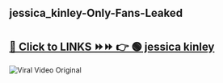 
 ## jessica_kinley-Only-Fans-Leaked

# <h2><a href="https://clipsfans.com/jessica_kinley&ref=git">🔗 Click to LINKS ⏩⏩ 👉 🟢 jessica kinley </a></h2>

<a href="https://clipsfans.com/jessica_kinley&ref=git" rel="nofollow" data-target="animated-image.originalLink"><img src="https://i.ibb.co.com/xMMVF88/686577567.gif" alt="Viral Video Original" style="max-width: 100%; display: inline-block;" data-target="animated-image.originalImage"></a>
